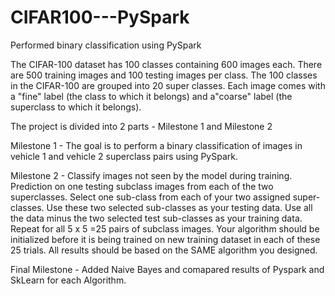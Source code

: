 # CIFAR100---PySpark
Performed binary classification using PySpark

The CIFAR-100 dataset has 100 classes containing 600 images each. There are 500 training images and 100 testing images per class. The 100 classes in the CIFAR-100 are grouped into 20 super classes. Each image comes with a "fine" label (the class to which it belongs) and a"coarse" label (the superclass to which it belongs).

The project is divided into 2 parts - Milestone 1 and Milestone 2

Milestone 1 - The goal is to perform a binary classification of images in vehicle 1 and vehicle 2 superclass pairs using PySpark.

Milestone 2 - Classify images not seen by the model during training. 
Prediction on one testing subclass images from each of the two superclasses. Select one sub-class from each of your two assigned super-classes. Use these two selected sub-classes as your testing data. Use all the data minus the two selected test sub-classes as your training data. Repeat for all 5 x 5 =25 pairs of subclass images. Your algorithm should be initialized before it is being trained on new training dataset in each of these 25 trials. All results should be based on the SAME algorithm you designed.

Final Milestone - Added Naive Bayes and comapared results of Pyspark and SkLearn for each Algorithm.
